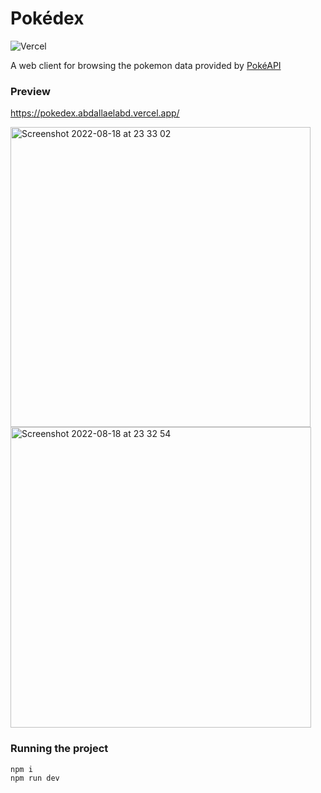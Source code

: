 # Pokédex

![Vercel](https://therealsujitk-vercel-badge.vercel.app/?app=pokedex-abdalla-elabd.vercel.app)

A web client for browsing the pokemon data provided by [PokéAPI](https://pokeapi.co/)

### Preview

https://pokedex.abdallaelabd.vercel.app/

<img width="480" alt="Screenshot 2022-08-18 at 23 33 02" src="https://user-images.githubusercontent.com/10912145/185499077-6a6ec8f1-04f2-43ff-961e-446cce205abd.png">

<img width="481" alt="Screenshot 2022-08-18 at 23 32 54" src="https://user-images.githubusercontent.com/10912145/185499098-f98cf3f7-fdef-40ef-af79-d78cc5c0845e.png">


### Running the project

```
npm i
npm run dev
```
